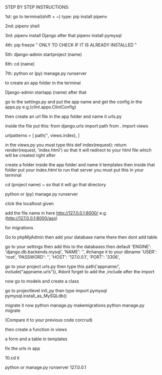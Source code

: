 STEP BY STEP INSTRUCTIONS:


1st: go to  terminal(shift + ~) type: pip install pipenv

2nd: pipenv shell

3rd: pipenv install Django after that pipenv install pymysql

4th: pip freeze " ONLY TO CHECK IF IT IS ALREADY INSTALLED "

5th: django-admin startproject (name)

6th: cd (name)

7th: python or (py) manage.py runserver

to create an app folder in the terminal

Django-admin startapp (name)
after that

go to the settings.py and put the app name and get the config in the apps.py e.g.(clint.apps.ClintConfig)

then create an url file in the app folder and name it urls.py

inside the file put this: from django.urls import path from . import views

urlpatterns = [ path('', views.index), ]

in the views.py you must type this def index(request): return render(request, 'index.html') so that it will redirect to your html file which will be created right after

create a folder inside the app folder and name it templates then inside that folder put your index.html to run that server you must put this in your terminal

cd (project name) ~ so that it will go that directory

python or (py) manage.py runserver

click the localhost given

add the file name in here http://127.0.0.1:8000/ e.g.(http://127.0.0.1:8000/aso)

for migrations

Go to phpMyAdmin then add your database name there then dont add table

go to your settings then add this to the databases then default 'ENGINE': 'django.db.backends.mysql', 'NAME': '', #change it to your dbname 'USER': 'root', 'PASSWORD': '', 'HOST': '127.0.0.1', 'PORT': '3306',

go to your project urls.py then type this path('appname/', include("appname.urls")), #dont forget to add the ,include after the import

now go to models and create a class

go to projectlevel init_py then type import pymysql pymysql.install_as_MySQLdb()

migrate it now python manage.py makemigrations python manage.py migrate

(Compare it to your previous code corcrud)

then create a function in views

a form and a table in templates

fix the urls in app

10.cd it

python or manage.py runserver
127.0.0.1
